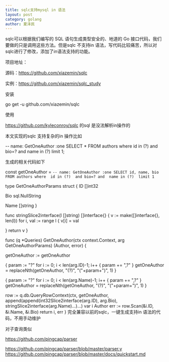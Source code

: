 ```yaml
---
title: sqlc支持mysql in 语法 
layout: post
category: golang
author: 夏泽民
---
```

sqlc可以根据我们编写的 SQL 语句生成类型安全的、地道的 Go 接口代码，我们要做的只是调用这些方法。但是sqlc 不支持in 语法，写代码比较痛苦，所以对sqlc进行了修改，添加了in语法支持的功能。



项目地址：

源码：https://github.com/xiazemin/sqlc

 实例：https://github.com/xiazemin/sqlc_study
<!-- more -->
安装

go get -u github.com/xiazemin/sqlc


使用

https://github.com/kyleconroy/sqlc 的sql 是没法解析in操作的



本文实现的sqlc 支持复杂的in 操作比如

-- name: GetOneAuthor :one
SELECT * FROM authors where  id in (?)  and bio=? and  name in (?)  limit 1;


生成的相关代码如下


const getOneAuthor = `-- name: GetOneAuthor :one
SELECT id, name, bio FROM authors where  id in (?)  and bio=? and  name in (?)  limit 1
`

type GetOneAuthorParams struct {
  ID []int32

  Bio sql.NullString

  Name []string
}

func stringSlice2interface(l []string) []interface{} {
  v := make([]interface{}, len(l))
  for i, val := range l {
    v[i] = val

  }
  return v
}

func (q *Queries) GetOneAuthor(ctx context.Context, arg GetOneAuthorParams) (Author, error) {

  getOneAuthor := getOneAuthor

  {
    param := "?"
    for i := 0; i < len(arg.ID)-1; i++ {
      param += ",?"
    }
    getOneAuthor = replaceNth(getOneAuthor, "(?)", "("+param+")", 1)
  }

  {
    param := "?"
    for i := 0; i < len(arg.Name)-1; i++ {
      param += ",?"
    }
    getOneAuthor = replaceNth(getOneAuthor, "(?)", "("+param+")", 1)
  }

  row := q.db.QueryRowContext(ctx, getOneAuthor, append(append(int32Slice2interface(arg.ID), arg.Bio), stringSlice2interface(arg.Name)...)...)
  var i Author
  err := row.Scan(&i.ID, &i.Name, &i.Bio)
  return i, err
}
完全兼容以前的sqlc，一键生成支持in 语法的代码，不用手动维护


对子查询类似

https://github.com/pingcap/parser

https://github.com/pingcap/parser/blob/master/parser.y
https://github.com/pingcap/parser/blob/master/docs/quickstart.md


